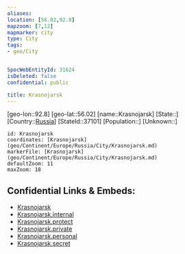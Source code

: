 ```yaml
---
aliases: 
location: [56.02,92.8]
mapzoom: [7,12] 
mapmarker: city 
type: City
tags:
- geo/City


SpocWebEntityId: 31624
isDeleted: false
confidential: public

title: Krasnojarsk
---
```

[geo-lon::92.8]
[geo-lat::56.02]
[name::Krasnojarsk]
[State::]
[Country::[Russia](geo/Continent/Europe/Russia.md)]
[StateId::37101]
[Population::]
[Unknown::]


```leaflet
id: Krasnojarsk
coordinates: [Krasnojarsk](geo/Continent/Europe/Russia/City/Krasnojarsk.md)
markerFile: [Krasnojarsk](geo/Continent/Europe/Russia/City/Krasnojarsk.md)
defaultZoom: 11 
maxZoom: 18
```


## Confidential Links & Embeds: 
- [Krasnojarsk](../../../../../../_public/geo/Continent/Europe/Russia/City/Krasnojarsk.md) 
- [Krasnojarsk.internal](../../../../../../_internal/geo/Continent/Europe/Russia/City/Krasnojarsk.internal.md) 
- [Krasnojarsk.protect](../../../../../../_protect/geo/Continent/Europe/Russia/City/Krasnojarsk.protect.md) 
- [Krasnojarsk.private](../../../../../../_private/geo/Continent/Europe/Russia/City/Krasnojarsk.private.md) 
- [Krasnojarsk.personal](../../../../../../_personal/geo/Continent/Europe/Russia/City/Krasnojarsk.personal.md) 
- [Krasnojarsk.secret](../../../../../../_secret/geo/Continent/Europe/Russia/City/Krasnojarsk.secret.md) 
